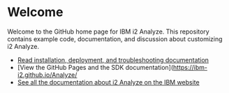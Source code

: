 Welcome
=======

Welcome to the GitHub home page for IBM i2 Analyze. This repository contains example code, documentation, and discussion about customizing i2 Analyze.

-   [Read installation, deployment, and troubleshooting documentation](documentation/developer_essentials_welcome.md)
-   [View the GitHub Pages and the SDK documentation](https://ibm-i2.github.io/Analyze/
-   [See all the documentation about i2 Analyze on the IBM website](http://www.ibm.com/support/docview.wss?uid=swg27024896)


